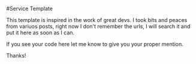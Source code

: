 #Service Template

This template is inspired in the work of great devs.
I took bits and peaces from variuos posts, right now
I don't remember the urls, I will search it and put it
here as soon as I can.

If you see your code here let me know to give you your 
proper mention.

Thanks!